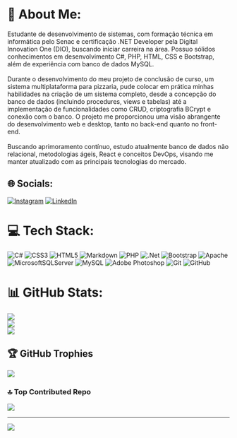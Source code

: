 # 💫 About Me:
Estudante de desenvolvimento de sistemas, com formação técnica em informática pelo Senac e certificação .NET Developer pela Digital Innovation One (DIO), buscando iniciar carreira na área. Possuo sólidos conhecimentos em desenvolvimento C#, PHP, HTML, CSS e Bootstrap, além de experiência com banco de dados MySQL.<br><br>Durante o desenvolvimento do meu projeto de conclusão de curso, um sistema multiplataforma para pizzaria, pude colocar em prática minhas habilidades na criação de um sistema completo, desde a concepção do banco de dados (incluindo procedures, views e tabelas) até a implementação de funcionalidades como CRUD, criptografia BCrypt e conexão com o banco. O projeto me proporcionou uma visão abrangente do desenvolvimento web e desktop, tanto no back-end quanto no front-end.<br><br>Buscando aprimoramento contínuo, estudo atualmente banco de dados não relacional, metodologias ágeis, React e conceitos DevOps, visando me manter atualizado com as principais tecnologias do mercado.


## 🌐 Socials:
[![Instagram](https://img.shields.io/badge/Instagram-%23E4405F.svg?logo=Instagram&logoColor=white)](https://instagram.com/ws.dorta) [![LinkedIn](https://img.shields.io/badge/LinkedIn-%230077B5.svg?logo=linkedin&logoColor=white)](https://linkedin.com/in/Wendell-Dorta) 

# 💻 Tech Stack:
![C#](https://img.shields.io/badge/c%23-%23239120.svg?style=for-the-badge&logo=csharp&logoColor=white) ![CSS3](https://img.shields.io/badge/css3-%231572B6.svg?style=for-the-badge&logo=css3&logoColor=white) ![HTML5](https://img.shields.io/badge/html5-%23E34F26.svg?style=for-the-badge&logo=html5&logoColor=white) ![Markdown](https://img.shields.io/badge/markdown-%23000000.svg?style=for-the-badge&logo=markdown&logoColor=white) ![PHP](https://img.shields.io/badge/php-%23777BB4.svg?style=for-the-badge&logo=php&logoColor=white) ![.Net](https://img.shields.io/badge/.NET-5C2D91?style=for-the-badge&logo=.net&logoColor=white) ![Bootstrap](https://img.shields.io/badge/bootstrap-%238511FA.svg?style=for-the-badge&logo=bootstrap&logoColor=white) ![Apache](https://img.shields.io/badge/apache-%23D42029.svg?style=for-the-badge&logo=apache&logoColor=white) ![MicrosoftSQLServer](https://img.shields.io/badge/Microsoft%20SQL%20Server-CC2927?style=for-the-badge&logo=microsoft%20sql%20server&logoColor=white) ![MySQL](https://img.shields.io/badge/mysql-4479A1.svg?style=for-the-badge&logo=mysql&logoColor=white) ![Adobe Photoshop](https://img.shields.io/badge/adobe%20photoshop-%2331A8FF.svg?style=for-the-badge&logo=adobe%20photoshop&logoColor=white) ![Git](https://img.shields.io/badge/git-%23F05033.svg?style=for-the-badge&logo=git&logoColor=white) ![GitHub](https://img.shields.io/badge/github-%23121011.svg?style=for-the-badge&logo=github&logoColor=white)
# 📊 GitHub Stats:
![](https://github-readme-stats.vercel.app/api?username=Wendell-Dorta&theme=shades-of-purple&hide_border=false&include_all_commits=false&count_private=false)<br/>
![](https://github-readme-streak-stats.herokuapp.com/?user=Wendell-Dorta&theme=shades-of-purple&hide_border=false)<br/>
![](https://github-readme-stats.vercel.app/api/top-langs/?username=Wendell-Dorta&theme=shades-of-purple&hide_border=false&include_all_commits=false&count_private=false&layout=compact)

## 🏆 GitHub Trophies
![](https://github-profile-trophy.vercel.app/?username=Wendell-Dorta&theme=shades-of-purple&no-frame=false&no-bg=true&margin-w=4)

### 🔝 Top Contributed Repo
![](https://github-contributor-stats.vercel.app/api?username=Wendell-Dorta&limit=5&theme=shades-of-purple&combine_all_yearly_contributions=true)

---
[![](https://visitcount.itsvg.in/api?id=Wendell-Dorta&icon=0&color=6)](https://visitcount.itsvg.in)

<!-- Proudly created with GPRM ( https://gprm.itsvg.in ) -->
